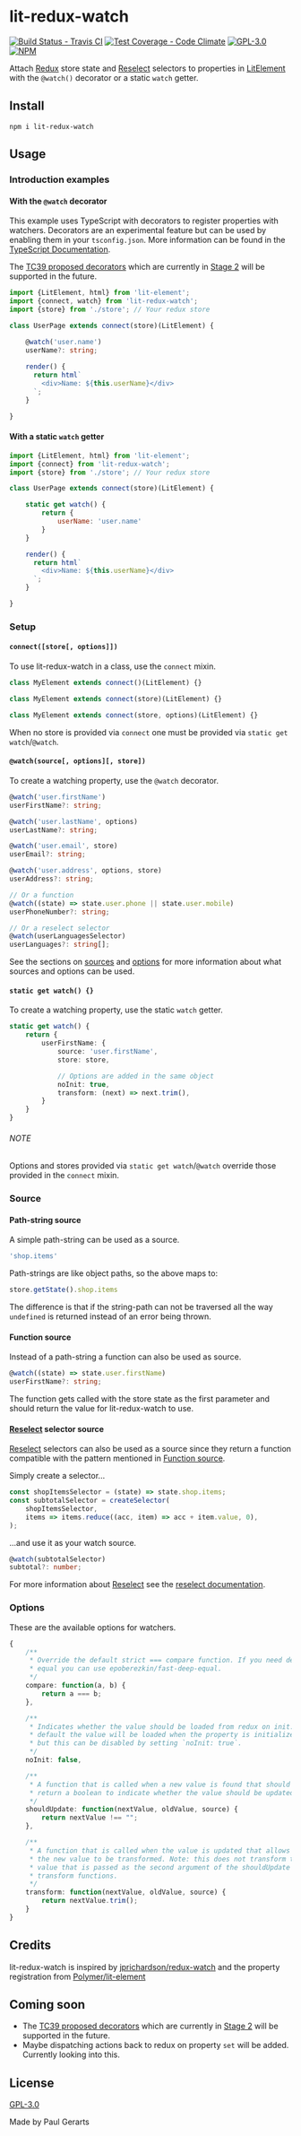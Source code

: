 # lit-redux-watch

[![Build Status - Travis CI](https://img.shields.io/travis/gerarts/lit-redux-watch.svg)](https://travis-ci.org/gerarts/lit-redux-watch)
[![Test Coverage - Code Climate](https://img.shields.io/codeclimate/coverage/gerarts/lit-redux-watch.svg)](https://codeclimate.com/github/gerarts/lit-redux-watch/test_coverage)
[![GPL-3.0](https://img.shields.io/github/license/gerarts/lit-redux-watch.svg)](https://github.com/gerarts/lit-redux-watch/blob/master/LICENSE)
[![NPM](https://img.shields.io/npm/v/lit-redux-watch.svg)](https://www.npmjs.com/package/lit-redux-watch)

Attach [Redux](http://redux.js.org/) store state and [Reselect](https://github.com/reduxjs/reselect) selectors to properties in [LitElement](https://lit-element.polymer-project.org) with the `@watch()` decorator or a static `watch` getter.

## Install

```
npm i lit-redux-watch
```

## Usage

### Introduction examples

#### With the `@watch` decorator

This example uses TypeScript with decorators to register properties with watchers. Decorators are an experimental feature but can be used by enabling them in your `tsconfig.json`. More information can be found in the [TypeScript Documentation](https://www.typescriptlang.org/docs/handbook/decorators.html).

The [TC39 proposed decorators](http://github.com/tc39/proposal-decorators) which are currently in [Stage 2](https://github.com/tc39/proposals#stage-2) will be supported in the future.

```ts
import {LitElement, html} from 'lit-element';
import {connect, watch} from 'lit-redux-watch';
import {store} from './store'; // Your redux store

class UserPage extends connect(store)(LitElement) {

    @watch('user.name')
    userName?: string;
    
    render() {
      return html`
        <div>Name: ${this.userName}</div>
      `;
    }

}
```

#### With a static `watch` getter

```js
import {LitElement, html} from 'lit-element';
import {connect} from 'lit-redux-watch';
import {store} from './store'; // Your redux store

class UserPage extends connect(store)(LitElement) {

    static get watch() {
        return {
            userName: 'user.name'
        }
    }

    render() {
      return html`
        <div>Name: ${this.userName}</div>
      `;
    }

}
```

### Setup

#### `connect([store[, options]])`

To use lit-redux-watch in a class, use the `connect` mixin.

```ts
class MyElement extends connect()(LitElement) {}

class MyElement extends connect(store)(LitElement) {}

class MyElement extends connect(store, options)(LitElement) {}
```

When no store is provided via `connect` one must be provided via `static get watch`/`@watch`.

#### `@watch(source[, options][, store])`

To create a watching property, use the `@watch` decorator.

```ts
@watch('user.firstName')
userFirstName?: string;

@watch('user.lastName', options)
userLastName?: string;

@watch('user.email', store)
userEmail?: string;

@watch('user.address', options, store)
userAddress?: string;

// Or a function
@watch((state) => state.user.phone || state.user.mobile)
userPhoneNumber?: string;

// Or a reselect selector
@watch(userLanguagesSelector)
userLanguages?: string[];
```

See the sections on [sources](#source) and [options](#options) for more information about what sources and options can be used.

#### `static get watch() {}`

To create a watching property, use the static `watch` getter.

```ts
static get watch() {
    return {
        userFirstName: {
            source: 'user.firstName',
            store: store,

            // Options are added in the same object
            noInit: true,
            transform: (next) => next.trim(),
        }
    }
}
```

###### NOTE

Options and stores provided via `static get watch`/`@watch` override those provided in the `connect` mixin.

### Source

#### Path-string source

A simple path-string can be used as a source.

```ts
'shop.items'
```

Path-strings are like object paths, so the above maps to:

```ts
store.getState().shop.items
```

The difference is that if the string-path can not be traversed all the way `undefined` is returned instead of an error being thrown.

#### Function source

Instead of a path-string a function can also be used as source.

```ts
@watch((state) => state.user.firstName)
userFirstName?: string;
```

The function gets called with the store state as the first parameter and should return the value for lit-redux-watch to use.

#### [Reselect](https://github.com/reduxjs/reselect) selector source

[Reselect](https://github.com/reduxjs/reselect) selectors can also be used as a source since they return a function compatible with the pattern mentioned in [Function source](#function-source).

Simply create a selector...

```ts
const shopItemsSelector = (state) => state.shop.items;
const subtotalSelector = createSelector(
    shopItemsSelector,
    items => items.reduce((acc, item) => acc + item.value, 0),
);
```

...and use it as your watch source.

```ts
@watch(subtotalSelector)
subtotal?: number;
```

For more information about [Reselect](https://github.com/reduxjs/reselect) see the [reselect documentation](https://github.com/reduxjs/reselect#reselect).

### Options

These are the available options for watchers.

```ts
{
    /**
     * Override the default strict === compare function. If you need deep
     * equal you can use epoberezkin/fast-deep-equal.
     */
    compare: function(a, b) {
        return a === b;
    },

    /**
     * Indicates whether the value should be loaded from redux on init. By
     * default the value will be loaded when the property is initialized
     * but this can be disabled by setting `noInit: true`.
     */
    noInit: false,

    /**
     * A function that is called when a new value is found that should
     * return a boolean to indicate whether the value should be updated.
     */
    shouldUpdate: function(nextValue, oldValue, source) {
        return nextValue !== "";
    },

    /**
     * A function that is called when the value is updated that allows
     * the new value to be transformed. Note: this does not transform the
     * value that is passed as the second argument of the shouldUpdate and
     * transform functions.
     */
    transform: function(nextValue, oldValue, source) {
        return nextValue.trim();
    }
}
```

## Credits

lit-redux-watch is inspired by [jprichardson/redux-watch](https://github.com/jprichardson/redux-watch) and the property registration from [Polymer/lit-element](https://github.com/Polymer/lit-element)

## Coming soon

- The [TC39 proposed decorators](http://github.com/tc39/proposal-decorators) which are currently in [Stage 2](https://github.com/tc39/proposals#stage-2) will be supported in the future.
- Maybe dispatching actions back to redux on property `set` will be added. Currently looking into this.

## License

[GPL-3.0](https://github.com/gerarts/lit-redux-watch/blob/master/LICENSE)

Made by Paul Gerarts
